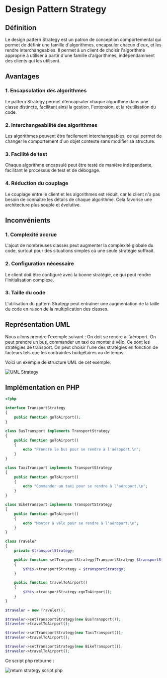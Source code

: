 # Design Pattern Strategy

## Définition

Le design pattern Strategy est un patron de conception comportemental qui permet de définir une famille d'algorithmes,
encapsuler chacun d'eux, et les rendre interchangeables. Il permet à un client de choisir l'algorithme approprié à
utiliser à partir d'une famille d'algorithmes, indépendamment des clients qui les utilisent.

## Avantages

### 1. Encapsulation des algorithmes

Le pattern Strategy permet d'encapsuler chaque algorithme dans une classe distincte, facilitant ainsi la gestion,
l'extension, et la réutilisation du code.

### 2. Interchangeabilité des algorithmes

Les algorithmes peuvent être facilement interchangeables, ce qui permet de changer le comportement d'un objet contexte
sans modifier sa structure.

### 3. Facilité de test

Chaque algorithme encapsulé peut être testé de manière indépendante, facilitant le processus de test et de débogage.

### 4. Réduction du couplage

Le couplage entre le client et les algorithmes est réduit, car le client n'a pas besoin de connaître les détails de
chaque algorithme. Cela favorise une architecture plus souple et évolutive.

## Inconvénients

### 1. Complexité accrue

L'ajout de nombreuses classes peut augmenter la complexité globale du code, surtout pour des situations simples où une
seule stratégie suffirait.

### 2. Configuration nécessaire

Le client doit être configuré avec la bonne stratégie, ce qui peut rendre l'initialisation complexe.

### 3. Taille du code

L'utilisation du pattern Strategy peut entraîner une augmentation de la taille du code en raison de la multiplication
des classes.

## Représentation UML

Nous allons prendre l'exemple suivant : On doit se rendre à l'aéroport. On peut prendre un bus,
commander un taxi ou monter à vélo. Ce sont les stratégies de transport. On peut choisir l'une des stratégies en
fonction de facteurs tels que les contraintes budgétaires ou de temps.

Voici un exemple de structure UML de cet exemple.

![UML Strategy](https://i.ibb.co/zhKZ5Sn/UML-strategy.png)

## Implémentation en PHP

```php
<?php

interface TransportStrategy
{
    public function goToAirport();
}

class BusTransport implements TransportStrategy
{
    public function goToAirport()
    {
        echo "Prendre le bus pour se rendre à l'aéroport.\n";
    }
}

class TaxiTransport implements TransportStrategy
{
    public function goToAirport()
    {
        echo "Commander un taxi pour se rendre à l'aéroport.\n";
    }
}

class BikeTransport implements TransportStrategy
{
    public function goToAirport()
    {
        echo "Monter à vélo pour se rendre à l'aéroport.\n";
    }
}

class Traveler
{
    private $transportStrategy;

    public function setTransportStrategy(TransportStrategy $transportStrategy)
    {
        $this->transportStrategy = $transportStrategy;
    }

    public function travelToAirport()
    {
        $this->transportStrategy->goToAirport();
    }
}

$traveler = new Traveler();

$traveler->setTransportStrategy(new BusTransport());
$traveler->travelToAirport();

$traveler->setTransportStrategy(new TaxiTransport());
$traveler->travelToAirport();

$traveler->setTransportStrategy(new BikeTransport());
$traveler->travelToAirport();
```

Ce script php retourne :

![return strategy script php](https://i.ibb.co/yNfnzYk/return-strategy.png)